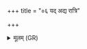 +++
title = "०६ यद् अद्य रात्रि"

+++
<details><summary>मूलम् (GR)</summary>

यद् अद्य रात्रि सुभगे  
विभजन्त्य् अयोवसु ।  
यद् एह्य् अस्मान् भ्राजय-  
-अथेद् अन्यान् उपायसि ॥
</details>